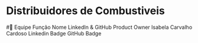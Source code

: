 # Distribuidores de Combustiveis
#👥 Equipe
Função	Nome	LinkedIn & GitHub
Product Owner	Isabela Carvalho Cardoso	Linkedin Badge GitHub Badge
